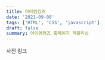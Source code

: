 ```yaml
---
title: 아이엠컴즈
date: '2021-09-08'
tags: ['HTML', 'CSS', 'javascript']
draft: false
summary: 아이엠컴즈 홈페이지 퍼블리싱
---
```


사진
링크

